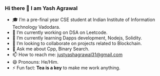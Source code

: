 ### Hi there 👋 I am Yash Agrawal

<!--
**yashagrawal3107/yashagrawal3107** is a ✨ _special_ ✨ repository because its `README.md` (this file) appears on your GitHub profile.
Here are some ideas to get you started:
- 🤔 I’m looking for help with 
-->

- 🎓 I’m a pre-final year CSE student at Indian Institute of Information Technology Vadodara.   
- 🔭 I’m currently working on DSA on Leetcode.
- 🌱 I’m currently learning Dapps development, Nodejs, Solidity.
- 👯 I’m looking to collaborate on projects related to Blockchain.
- 💬 Ask me about Cpp, Binary Search.
- 📫 How to reach me: justyashagrawal31@gmail.com
- 😄 Pronouns: He/Him.
- ⚡ Fun fact: **Tea is a key** to make me work anything.

